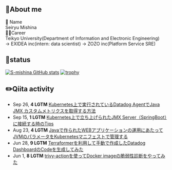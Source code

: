 ## 👏About me
👦 Name<br>
Seiryu Mishina<br>
👨‍🏫Career<br>
Teikyo University(Department of Information and Electronic Engineering) <br> → EXIDEA inc(intern: data scientist) → ZOZO inc(Platform Service SRE)

## 🌟status
[![S-mishina GitHub stats](https://github-readme-stats.vercel.app/api?username=S-mishina&theme=vue-dark&show_icons=true)](https://github.com/S-mishina/github-readme-stats)
[![trophy](https://github-profile-trophy.vercel.app/?username=S-mishina&margin-w=15&margin-h=15&theme=onedark&title=Commit,PullRequest,Issue,Repository)](https://github.com/ryo-ma/github-profile-trophy)

## ✏️Qiita activity
<!-- profile updater begin: qiita -->
- Sep 26, **4 LGTM** [Kubernetes上で実行されているDatadog AgentでJava JMX カスタムメトリクスを取得する方法](https://qiita.com/asmg07/items/7134bcba57f36c80bb07)
- Sep 15, **1 LGTM** [Kubernetes上で立ち上げられたJMX Server（SpringBoot）に接続する時のTips](https://qiita.com/asmg07/items/c885a6ee0a1dbc3d22b9)
- Aug 23, **4 LGTM** [Javaで作られたWEBアプリケーションの運用にあたってJVMのパラメータをKubernetesマニフェストで管理する](https://qiita.com/asmg07/items/9e7951369d8fd7a2f325)
- Jun 28, **9 LGTM** [Terraformerを利用して手動で作成したDatadog DashboardのCodeを生成してみた](https://qiita.com/asmg07/items/89d3bfcc3767e599a8d4)
- Jun 1, **8 LGTM** [trivy-actionを使ってDocker imageの脆弱性診断をやってみた](https://qiita.com/asmg07/items/4fd623c4804d5f68f36e)
<!-- profile updater end: qiita -->
